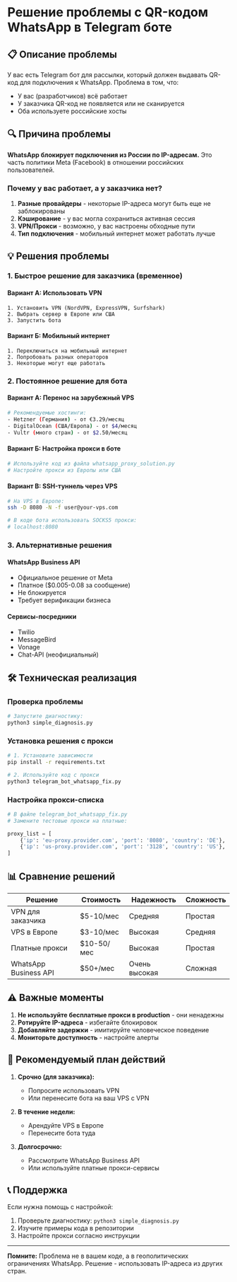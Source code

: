 # Решение проблемы с QR-кодом WhatsApp в Telegram боте

## 📋 Описание проблемы

У вас есть Telegram бот для рассылки, который должен выдавать QR-код для подключения к WhatsApp. Проблема в том, что:
- У вас (разработчиков) всё работает
- У заказчика QR-код не появляется или не сканируется
- Оба используете российские хосты

## 🔍 Причина проблемы

**WhatsApp блокирует подключения из России по IP-адресам.** Это часть политики Meta (Facebook) в отношении российских пользователей.

### Почему у вас работает, а у заказчика нет?

1. **Разные провайдеры** - некоторые IP-адреса могут быть еще не заблокированы
2. **Кэширование** - у вас могла сохраниться активная сессия
3. **VPN/Прокси** - возможно, у вас настроены обходные пути
4. **Тип подключения** - мобильный интернет может работать лучше

## 💡 Решения проблемы

### 1. Быстрое решение для заказчика (временное)

#### Вариант А: Использовать VPN
```
1. Установить VPN (NordVPN, ExpressVPN, Surfshark)
2. Выбрать сервер в Европе или США
3. Запустить бота
```

#### Вариант Б: Мобильный интернет
```
1. Переключиться на мобильный интернет
2. Попробовать разных операторов
3. Некоторые могут еще работать
```

### 2. Постоянное решение для бота

#### Вариант А: Перенос на зарубежный VPS
```bash
# Рекомендуемые хостинги:
- Hetzner (Германия) - от €3.29/месяц
- DigitalOcean (США/Европа) - от $4/месяц
- Vultr (много стран) - от $2.50/месяц
```

#### Вариант Б: Настройка прокси в боте
```python
# Используйте код из файла whatsapp_proxy_solution.py
# Настройте прокси из Европы или США
```

#### Вариант В: SSH-туннель через VPS
```bash
# На VPS в Европе:
ssh -D 8080 -N -f user@your-vps.com

# В коде бота использовать SOCKS5 прокси:
# localhost:8080
```

### 3. Альтернативные решения

#### WhatsApp Business API
- Официальное решение от Meta
- Платное ($0.005-0.08 за сообщение)
- Не блокируется
- Требует верификации бизнеса

#### Сервисы-посредники
- Twilio
- MessageBird
- Vonage
- Chat-API (неофициальный)

## 🛠 Техническая реализация

### Проверка проблемы
```bash
# Запустите диагностику:
python3 simple_diagnosis.py
```

### Установка решения с прокси
```bash
# 1. Установите зависимости
pip install -r requirements.txt

# 2. Используйте код с прокси
python3 telegram_bot_whatsapp_fix.py
```

### Настройка прокси-списка
```python
# В файле telegram_bot_whatsapp_fix.py
# Замените тестовые прокси на платные:

proxy_list = [
    {'ip': 'eu-proxy.provider.com', 'port': '8080', 'country': 'DE'},
    {'ip': 'us-proxy.provider.com', 'port': '3128', 'country': 'US'},
]
```

## 📊 Сравнение решений

| Решение | Стоимость | Надежность | Сложность |
|---------|-----------|------------|-----------|
| VPN для заказчика | $5-10/мес | Средняя | Простая |
| VPS в Европе | $3-10/мес | Высокая | Средняя |
| Платные прокси | $10-50/мес | Высокая | Простая |
| WhatsApp Business API | $50+/мес | Очень высокая | Сложная |

## ⚠️ Важные моменты

1. **Не используйте бесплатные прокси в production** - они ненадежны
2. **Ротируйте IP-адреса** - избегайте блокировок
3. **Добавляйте задержки** - имитируйте человеческое поведение
4. **Мониторьте доступность** - настройте алерты

## 🚀 Рекомендуемый план действий

1. **Срочно (для заказчика):**
   - Попросите использовать VPN
   - Или перенесите бота на ваш VPS с VPN

2. **В течение недели:**
   - Арендуйте VPS в Европе
   - Перенесите бота туда

3. **Долгосрочно:**
   - Рассмотрите WhatsApp Business API
   - Или используйте платные прокси-сервисы

## 📞 Поддержка

Если нужна помощь с настройкой:
1. Проверьте диагностику: `python3 simple_diagnosis.py`
2. Изучите примеры кода в репозитории
3. Настройте прокси согласно инструкции

---

**Помните:** Проблема не в вашем коде, а в геополитических ограничениях WhatsApp. Решение - использовать IP-адреса из других стран.